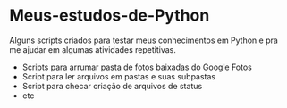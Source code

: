 # Meus-estudos-de-Python
Alguns scripts criados para testar meus conhecimentos em Python e pra me ajudar em algumas atividades repetitivas.
- Scripts para arrumar pasta de fotos baixadas do Google Fotos
- Script para ler arquivos em pastas e suas subpastas
- Script para checar criação de arquivos de status
- etc
